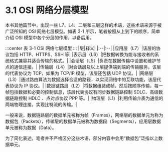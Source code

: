 # 3.1 OSI 网络分层模型

本书其他篇节中，出现一些 L7、L4、二层和三层这样的术语，这些术语来源于被广泛所知的 OSI 网络七层模型。如表 3-1 所示，笔者按照从上到下的顺序，简单介绍 OSI 模型中各个分层的作用，以备后用。

:::center
表 3-1 OSI 网络七层模型
:::
|层|释义|
|:--|:--|
|应用层（L7）|该层的协议包括 HTTP、HTTPS、SSH 等|
|表示层（L6）|把数据转换为能与接收者的系统格式兼容并适合传输的格式。|
|会话层（L5）|负责在数据传输中设置和维护节点的通信连接。|
|传输层（L4）|对会话层及以上层提供端到端的传输服务，该层的代表协议为 TCP，如果为 TCP/IP 模型，该层还包括 UDP 协议。|
|网络层（L3）|通过路由算法为数据选择合适的路径，以实现网络中的互联功能，该层代表协议为 IP 协议。|
|数据链路层（L2）|将数据组装成帧，然后按顺序传输，每一帧包括数据和必要的控制信息，该层代表协议有同步数据链路控制 SDLC、高级数据链路控制 HDLC 、点对点协议 PPP 等。|
|物理层（L1）|利用传输介质为通信的两端物理连接，实现比特流的传输。|

一般来说，数据链路层的数据单元被称为帧（Frames），网络层的数据单元为称为数据包（Packets），传输层的数据单元被称为数据段（Segments），应用层数据单元被称为数据（Data）。

为了简化表述，笔者并不严格区分这些术语，部分内容中会用“数据包”泛指以上数据单元。


